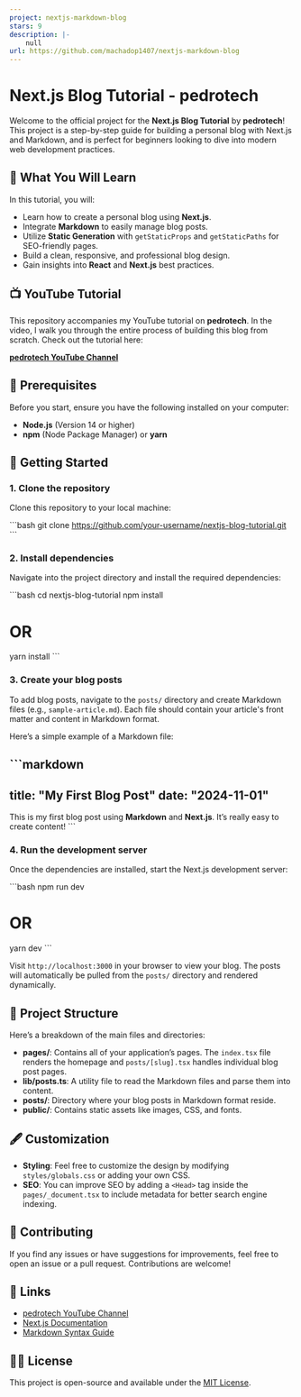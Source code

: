 ```yaml
---
project: nextjs-markdown-blog
stars: 9
description: |-
    null
url: https://github.com/machadop1407/nextjs-markdown-blog
---
```


# Next.js Blog Tutorial - pedrotech

Welcome to the official project for the **Next.js Blog Tutorial** by **pedrotech**! This project is a step-by-step guide for building a personal blog with Next.js and Markdown, and is perfect for beginners looking to dive into modern web development practices.

## 🚀 What You Will Learn

In this tutorial, you will:

- Learn how to create a personal blog using **Next.js**.
- Integrate **Markdown** to easily manage blog posts.
- Utilize **Static Generation** with `getStaticProps` and `getStaticPaths` for SEO-friendly pages.
- Build a clean, responsive, and professional blog design.
- Gain insights into **React** and **Next.js** best practices.

## 📺 YouTube Tutorial

This repository accompanies my YouTube tutorial on **pedrotech**. In the video, I walk you through the entire process of building this blog from scratch. Check out the tutorial here:

[**pedrotech YouTube Channel**](https://www.youtube.com/channel/your-channel-link)

## 🔧 Prerequisites

Before you start, ensure you have the following installed on your computer:

- **Node.js** (Version 14 or higher)
- **npm** (Node Package Manager) or **yarn**

## 📝 Getting Started

### 1. Clone the repository

Clone this repository to your local machine:

\```bash
git clone https://github.com/your-username/nextjs-blog-tutorial.git
\```

### 2. Install dependencies

Navigate into the project directory and install the required dependencies:

\```bash
cd nextjs-blog-tutorial
npm install
# OR
yarn install
\```

### 3. Create your blog posts

To add blog posts, navigate to the `posts/` directory and create Markdown files (e.g., `sample-article.md`). Each file should contain your article's front matter and content in Markdown format.

Here’s a simple example of a Markdown file:

\```markdown
---
title: "My First Blog Post"
date: "2024-11-01"
---

This is my first blog post using **Markdown** and **Next.js**. It’s really easy to create content!
\```

### 4. Run the development server

Once the dependencies are installed, start the Next.js development server:

\```bash
npm run dev
# OR
yarn dev
\```

Visit `http://localhost:3000` in your browser to view your blog. The posts will automatically be pulled from the `posts/` directory and rendered dynamically.

## 📜 Project Structure

Here’s a breakdown of the main files and directories:

- **pages/**: Contains all of your application’s pages. The `index.tsx` file renders the homepage and `posts/[slug].tsx` handles individual blog post pages.
- **lib/posts.ts**: A utility file to read the Markdown files and parse them into content.
- **posts/**: Directory where your blog posts in Markdown format reside.
- **public/**: Contains static assets like images, CSS, and fonts.

## 🖋️ Customization

- **Styling**: Feel free to customize the design by modifying `styles/globals.css` or adding your own CSS.
- **SEO**: You can improve SEO by adding a `<Head>` tag inside the `pages/_document.tsx` to include metadata for better search engine indexing.

## 🤝 Contributing

If you find any issues or have suggestions for improvements, feel free to open an issue or a pull request. Contributions are welcome!

## 🔗 Links

- [pedrotech YouTube Channel](https://www.youtube.com/channel/your-channel-link)
- [Next.js Documentation](https://nextjs.org/docs)
- [Markdown Syntax Guide](https://www.markdownguide.org/)

## 🧑‍💻 License

This project is open-source and available under the [MIT License](LICENSE).

